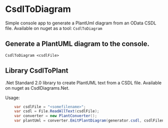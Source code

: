 # CsdlToDiagram
Simple console app to generate a PlantUml diagram from an OData CSDL file.
Available on nuget as a tool: `CsdlToDiagram`

## Generate a PlantUML diagram to the console.
```
CsdlToDiagram <csdlFile>
```

## Library CsdlToPlant
.Net Standard 2.0 library to create PlantUML text from a CSDL file.
Available on nuget as CsdlDiagrams.Net.

Usage:
```cs
    var csdlFile = "<somefilename>";
    var csdl = File.ReadAllText(csdlFile);
    var converter = new PlantConverter();
    var plantUml = converter.EmitPlantDiagram(generator.csdl, csdlFilename);
```